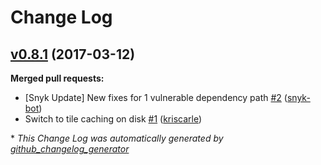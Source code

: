 # Change Log

## [v0.8.1](https://github.com/maphubs/maphubs-tileserver/tree/v0.8.1) (2017-03-12)
**Merged pull requests:**

- \[Snyk Update\] New fixes for 1 vulnerable dependency path [\#2](https://github.com/maphubs/maphubs-tileserver/pull/2) ([snyk-bot](https://github.com/snyk-bot))
- Switch to tile caching on disk [\#1](https://github.com/maphubs/maphubs-tileserver/pull/1) ([kriscarle](https://github.com/kriscarle))



\* *This Change Log was automatically generated by [github_changelog_generator](https://github.com/skywinder/Github-Changelog-Generator)*